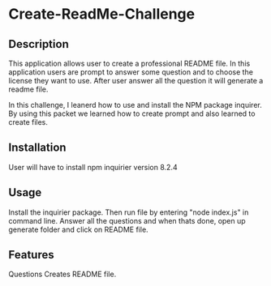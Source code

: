 # Create-ReadMe-Challenge

## Description
This application allows user to create a professional README file. In this application users are prompt to answer some question and to choose the license they want to use. After user answer all the question it will generate a readme file.

In this challenge, I leanerd how to use and install the NPM package inquirer. By using this packet we learned how to create prompt and also learned to create files.

## Installation
User will have to install npm inquirier version 8.2.4

## Usage
Install the inquirier package. Then run file by entering "node index.js" in command line. Answer all the questions and when thats done, open up generate folder and click on README file.

## Features
Questions
Creates README file.